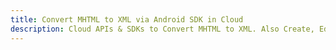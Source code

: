 ---title: Convert MHTML to XML via Android SDK in Clouddescription: Cloud APIs & SDKs to Convert MHTML to XML. Also Create, Edit & Render Microsoft Word & OpenOffice documents in the Cloud.---